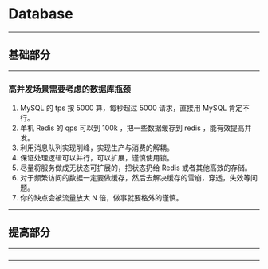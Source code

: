 # Database

---

## 基础部分

---

### 高并发场景需要考虑的数据库瓶颈

1. MySQL 的 tps 按 5000 算，每秒超过 5000 请求，直接用 MySQL 肯定不行。
2. 单机 Redis 的 qps 可以到 100k ，把一些数据缓存到 redis ，能有效提高并发。
3. 利用消息队列实现削峰，实现生产与消费的解耦。
4. 保证处理逻辑可以并行，可以扩展，谨慎使用锁。
5. 尽量将服务做成无状态可扩展的，把状态扔给 Redis 或者其他高效的存储。
6. 对于频繁访问的数据一定要做缓存，然后去解决缓存的雪崩，穿透，失效等问题。
7. 你的缺点会被流量放大 N 倍，做事就要格外的谨慎。

---

## 提高部分

---

###

---













